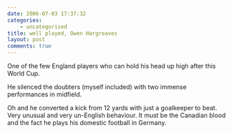 ```yaml
---
date: 2006-07-03 17:37:32
categories:
    - uncategorised
title: well played, Owen Hargreaves
layout: post
comments: true
---
```

One of the few England players who can hold his head up high after this
World Cup.

He silenced the doubters (myself included) with two immense performances
in midfield.

Oh and he converted a kick from 12 yards with just a goalkeeper to beat.
Very unusual and very un-English behaviour. It must be the Canadian
blood and the fact he plays his domestic football in Germany.

